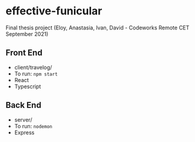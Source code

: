 # effective-funicular
Final thesis project (Eloy, Anastasia, Ivan, David - Codeworks Remote CET September 2021)

## Front End
- client/travelog/
- To run: `npm start`
- React
- Typescript

## Back End
- server/
- To run: `nodemon`
- Express
